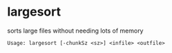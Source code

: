 # largesort

sorts large files without needing lots of memory

```
Usage: largesort [-chunkSz <sz>] <infile> <outfile>
```